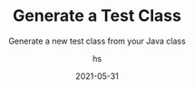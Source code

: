 ---
date: 2021-05-31
title: Generate a Test Class
technologies: [java]
topics: [testing]
author: hs
subtitle: Generate a new test class from your Java class
thumbnail: ./thumbnail.png
cardThumbnail: ./card.png
shortVideo:
  poster: ./tip.png
  url: https://youtu.be/e79F8mEXcTE
seealso:
  - title: (video) CodeGeneration in IntelliJ IDEA
    href: https://www.youtube.com/watch?v=btqCYUc3nFE
  - title: "(video) Helen's Take On: Generating Code in IntelliJ IDEA"
    href: https://www.youtube.com/watch?v=vF_18ZsM1lE
  - title: IntelliJ IDEA Help - Generate code
    href: https://www.jetbrains.com/help/idea/generating-code.html
leadin: |
   Press **⇧⌘T** (macOS), or **Ctrl+Shift+T** (Windows/Linux), to create the new Test class (or navigate to an existing Test class).
  
---